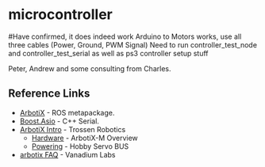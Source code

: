 # microcontroller

#Have confirmed, it does indeed work
Arduino to Motors works, use all three cables (Power, Ground, PWM Signal) 
Need to run controller_test_node and controller_test_serial as well as ps3 controller setup stuff

Peter, Andrew and some consulting from Charles.

## Reference Links
* [ArbotiX](http://wiki.ros.org/arbotix) - ROS metapackage.
* [Boost.Asio](http://www.boost.org/doc/libs/1_54_0/doc/html/boost_asio.html) - C++ Serial.
* [ArbotiX Intro](http://learn.trossenrobotics.com/arbotix) - Trossen Robotics
    * [Hardware](http://learn.trossenrobotics.com/arbotix/arbotix-getting-started/38-arbotix-m-hardware-overview#&panel1-1) - ArbotiX-M Overview
    * [Powering](http://learn.trossenrobotics.com/arbotix/arbotix-advanced-topics/40-powering-the-arbotix-m) - Hobby Servo BUS
* [arbotix FAQ](http://www.vanadiumlabs.com/arbotix.html) - Vanadium Labs
